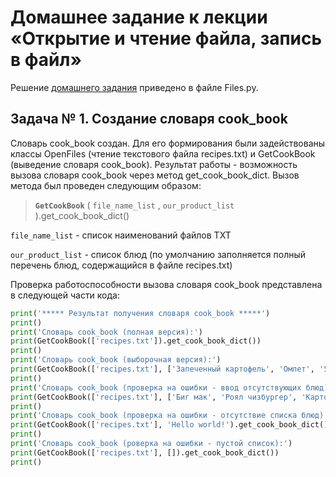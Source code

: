 # Домашнее задание к лекции «Открытие и чтение файла, запись в файл»

Решение [домашнего задания](https://github.com/netology-code/py-homeworks-basic/tree/master/7.files) приведено в файле Files.py.

## Задача № 1. Создание словаря cook_book
Словарь cook_book создан. Для его формирования были задействованы классы OpenFiles (чтение текстового файла recipes.txt) и GetCookBook (выведение словаря cook_book). Результат работы - возможность вызова словаря cook_book через метод get_cook_book_dict. Вызов метода был проведен следующим образом:

> **`GetCookBook`** ( ```file_name_list``` , ```our_product_list``` ).get_cook_book_dict()

```file_name_list``` - список наименований файлов TXT

```our_product_list``` - список блюд (по умолчанию заполняется полный перечень блюд, содержащийся в файле recipes.txt)

Проверка работоспособности вызова словаря cook_book представлена в следующей части кода:

```python
print('***** Результат получения словаря cook_book *****')
print()
print('Словарь cook_book (полная версия):')
print(GetCookBook(['recipes.txt']).get_cook_book_dict())
print()
print('Словарь cook_book (выборочная версия):')
print(GetCookBook(['recipes.txt'], ['Запеченный картофель', 'Омлет', 'Утка по-пекински']).get_cook_book_dict())
print()
print('Словарь cook_book (проверка на ошибки - ввод отсутствующих блюд):')
print(GetCookBook(['recipes.txt'], ['Биг мак', 'Роял чизбургер', 'Картошка фри', 'Фахитос']).get_cook_book_dict())
print()
print('Словарь cook_book (проверка на ошибки - отсутствие списка блюд):')
print(GetCookBook(['recipes.txt'], 'Hello world!').get_cook_book_dict())
print()
print('Словарь cook_book (роверка на ошибки - пустой список):')
print(GetCookBook(['recipes.txt'], []).get_cook_book_dict())
print()
```
